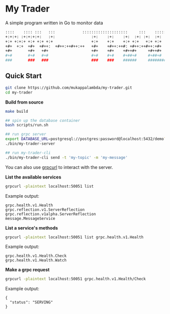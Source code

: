 # My Trader

A simple program written in Go to monitor data

```bash
::::    :::: :::   :::            ::::::::::::::::::::     :::    ::::::::: :::::::::::::::::::  
+:+:+: :+:+:+:+:   :+:                :+:    :+:    :+:  :+: :+:  :+:    :+::+:       :+:    :+: 
+:+ +:+:+ +:+ +:+ +:+                 +:+    +:+    +:+ +:+   +:+ +:+    +:++:+       +:+    +:+ 
+#+  +:+  +#+  +#++:  +#++:++#++:++   +#+    +#++:++#: +#++:++#++:+#+    +:++#++:++#  +#++:++#:  
+#+       +#+   +#+                   +#+    +#+    +#++#+     +#++#+    +#++#+       +#+    +#+ 
#+#       #+#   #+#                   #+#    #+#    #+##+#     #+##+#    #+##+#       #+#    #+# 
###       ###   ###                   ###    ###    ######     ############ #############    ### 
```

## Quick Start

```bash
git clone https://github.com/mukappalambda/my-trader.git
cd my-trader
```

**Build from source**

```bash
make build
```

```bash
## spin up the database container
bash scripts/run.sh

## run grpc server
export DATABASE_URL=postgresql://postgres:password@localhost:5432/demo?sslmode=disable
./bin/my-trader-server

## run my-trader-cli
./bin/my-trader-cli send -t 'my-topic' -m 'my-message'
```

You can also use [grpcurl](https://github.com/fullstorydev/grpcurl) to interact with the server.

**List the available services**

```bash
grpcurl -plaintext localhost:50051 list
```

Example output:

```console
grpc.health.v1.Health
grpc.reflection.v1.ServerReflection
grpc.reflection.v1alpha.ServerReflection
message.MessageService
```

**List a service's methods**

```bash
grpcurl -plaintext localhost:50051 list grpc.health.v1.Health
```

Example output:

```console
grpc.health.v1.Health.Check
grpc.health.v1.Health.Watch
```

**Make a grpc request**

```bash
grpcurl -plaintext localhost:50051 grpc.health.v1.Health/Check
```

Example output:

```console
{
  "status": "SERVING"
}
```
